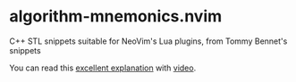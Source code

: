 # algorithm-mnemonics.nvim
C++ STL snippets suitable for NeoVim's Lua plugins, from Tommy Bennet's snippets

You can read this [excellent explanation](https://github.com/tommybennett/algorithm-mnemonics) with [video](https://www.youtube.com/watch?v=uzc2OWVZPnM).
